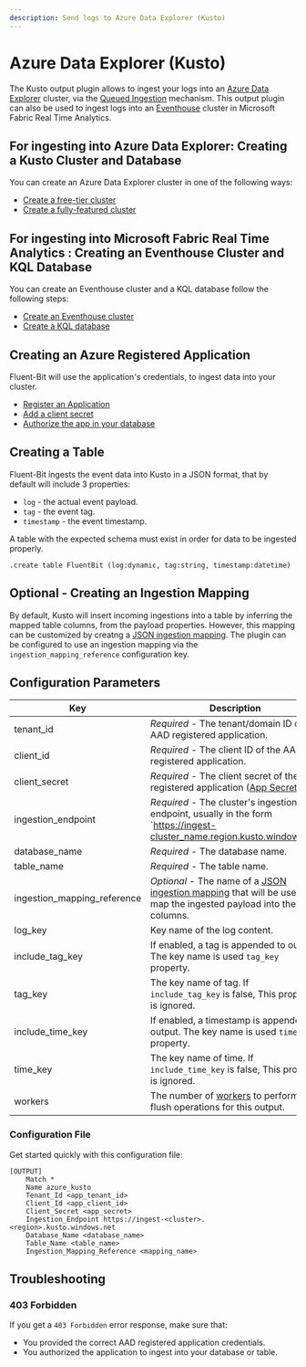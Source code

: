 ```yaml
---
description: Send logs to Azure Data Explorer (Kusto)
---
```


# Azure Data Explorer (Kusto)

The Kusto output plugin allows to ingest your logs into an [Azure Data Explorer](https://azure.microsoft.com/en-us/services/data-explorer/) cluster, via the [Queued Ingestion](https://docs.microsoft.com/en-us/azure/data-explorer/kusto/api/netfx/about-kusto-ingest#queued-ingestion) mechanism. This output plugin can also be used to ingest logs into an [Eventhouse](https://blog.fabric.microsoft.com/en-us/blog/eventhouse-overview-handling-real-time-data-with-microsoft-fabric/) cluster in Microsoft Fabric Real Time Analytics.

## For ingesting into Azure Data Explorer:  Creating a Kusto Cluster and Database

You can create an Azure Data Explorer cluster in one of the following ways:

- [Create a free-tier cluster](https://dataexplorer.azure.com/freecluster)
- [Create a fully-featured cluster](https://docs.microsoft.com/en-us/azure/data-explorer/create-cluster-database-portal)

## For ingesting into Microsoft Fabric Real Time Analytics : Creating an Eventhouse Cluster and KQL Database

You can create an Eventhouse cluster and a KQL database follow the following steps:

- [Create an Eventhouse cluster](https://docs.microsoft.com/en-us/azure/data-explorer/eventhouse/create-eventhouse-cluster)
- [Create a KQL database](https://docs.microsoft.com/en-us/azure/data-explorer/eventhouse/create-database)


## Creating an Azure Registered Application

Fluent-Bit will use the application's credentials, to ingest data into your cluster.

- [Register an Application](https://docs.microsoft.com/en-us/azure/active-directory/develop/quickstart-register-app#register-an-application)
- [Add a client secret](https://docs.microsoft.com/en-us/azure/active-directory/develop/quickstart-register-app#add-a-client-secret)
- [Authorize the app in your database](https://docs.microsoft.com/en-us/azure/data-explorer/kusto/management/access-control/principals-and-identity-providers#azure-ad-tenants)

## Creating a Table

Fluent-Bit ingests the event data into Kusto in a JSON format, that by default will include 3 properties:

- `log` - the actual event payload.
- `tag` - the event tag.
- `timestamp` - the event timestamp.

A table with the expected schema must exist in order for data to be ingested properly.

```kql
.create table FluentBit (log:dynamic, tag:string, timestamp:datetime)
```

## Optional - Creating an Ingestion Mapping

By default, Kusto will insert incoming ingestions into a table by inferring the mapped table columns, from the payload properties. However, this mapping can be customized by creatng a [JSON ingestion mapping](https://docs.microsoft.com/en-us/azure/data-explorer/kusto/management/mappings#json-mapping). The plugin can be configured to use an ingestion mapping via the `ingestion_mapping_reference` configuration key.

## Configuration Parameters

| Key                         | Description                                                                                                                                                                                                                      | Default     |
| --------------------------- | -------------------------------------------------------------------------------------------------------------------------------------------------------------------------------------------------------------------------------- | ----------- |
| tenant_id                   | _Required_ - The tenant/domain ID of the AAD registered application.                                                                                                                                                             |             |
| client_id                   | _Required_ - The client ID of the AAD registered application.                                                                                                                                                                    |             |
| client_secret               | _Required_ - The client secret of the AAD registered application ([App Secret](https://docs.microsoft.com/en-us/azure/active-directory/develop/howto-create-service-principal-portal#option-2-create-a-new-application-secret)). |
| ingestion_endpoint          | _Required_ - The cluster's ingestion endpoint, usually in the form `https://ingest-cluster_name.region.kusto.windows.net                                                                                                         |
| database_name               | _Required_ - The database name.                                                                                                                                                                                                  |             |
| table_name                  | _Required_ - The table name.                                                                                                                                                                                                     |             |
| ingestion_mapping_reference | _Optional_ - The name of a [JSON ingestion mapping](https://docs.microsoft.com/en-us/azure/data-explorer/kusto/management/mappings#json-mapping) that will be used to map the ingested payload into the table columns.           |             |
| log_key                     | Key name of the log content.                                                                                                                                                                                                     | `log`       |
| include_tag_key             | If enabled, a tag is appended to output. The key name is used `tag_key` property.                                                                                                                                                | `On`        |
| tag_key                     | The key name of tag. If `include_tag_key` is false, This property is ignored.                                                                                                                                                    | `tag`       |
| include_time_key            | If enabled, a timestamp is appended to output. The key name is used `time_key` property.                                                                                                                                         | `On`        |
| time_key                    | The key name of time. If `include_time_key` is false, This property is ignored.                                                                                                                                                  | `timestamp` |
| workers | The number of [workers](../../administration/multithreading.md#outputs) to perform flush operations for this output. | `0` |

### Configuration File

Get started quickly with this configuration file:

```
[OUTPUT]
    Match *
    Name azure_kusto
    Tenant_Id <app_tenant_id>
    Client_Id <app_client_id>
    Client_Secret <app_secret>
    Ingestion_Endpoint https://ingest-<cluster>.<region>.kusto.windows.net
    Database_Name <database_name>
    Table_Name <table_name>
    Ingestion_Mapping_Reference <mapping_name>
```

## Troubleshooting

### 403 Forbidden

If you get a `403 Forbidden` error response, make sure that:

- You provided the correct AAD registered application credentials.
- You authorized the application to ingest into your database or table.
